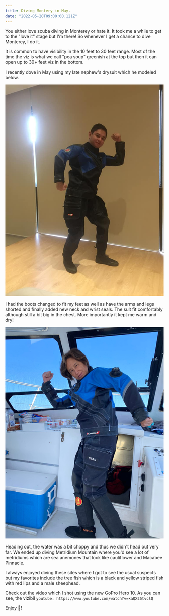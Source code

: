 ```yaml
---
title: Diving Montery in May.
date: "2022-05-20T09:00:00.121Z"
---
```


You either love scuba diving in Monterey or hate it. It took me a while to get to the "love it" stage but I'm there! So whenever I get a chance to dive Monterey, I do it.

It is common to have visibility in the 10 feet to 30 feet range. Most of the time the viz is what we call "pea soup" greenish at the top but then it can open up to 30+ feet viz in the bottom.

I recently dove in May using my late nephew's drysuit which he modeled below.

![Sean Drysuit](./sean-drysuit.jpg)

I had the boots changed to fit my feet as well as have the arms and legs shorted and finally added new neck and wrist seals. The suit fit comfortably although still a bit big in the chest. More importantly it kept me warm and dry!

![G Sean Drysuit](./g-seans-drysuit.jpg)

Heading out, the water was a bit choppy and thus we didn't head out very far. We ended up diving Metridium Mountain where you'd see a lot of metridiums which are sea anemones that look like cauliflower and Macabee Pinnacle.

I always enjoyed diving these sites where I got to see the usual suspects but my favorites include the tree fish which is a black and yellow striped fish with red lips and a male sheephead.

Check out the video which I shot using the new GoPro Hero 10. As you can see, the vizibil
`youtube: https://www.youtube.com/watch?v=kaQX25tvclQ`

Enjoy :wave:!
